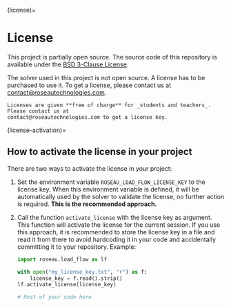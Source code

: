 (license)=

# License

This project is partially open source. The source code of this repository is available under the
[BSD 3-Clause License](https://github.com/RoseauTechnologies/Roseau_Load_Flow/blob/main/LICENSE.md).

The solver used in this project is not open source. A license has to be purchased to use it. To get a license, please contact us at contact@roseautechnologies.com.

```{note}
Licenses are given **free of charge** for _students and teachers_. Please contact us at
contact@roseautechnologies.com to get a license key.
```

(license-activation)=

## How to activate the license in your project

There are two ways to activate the license in your project:

1. Set the environment variable `ROSEAU_LOAD_FLOW_LICENSE_KEY` to the license key. When this
   environment variable is defined, it will be automatically used by the solver to validate the
   license, no further action is required.
   **This is the recommended approach.**
2. Call the function `activate_license` with the license key as argument. This function will
   activate the license for the current session. If you use this approach, it is recommended to
   store the license key in a file and read it from there to avoid hardcoding it in your code and
   accidentally committing it to your repository. Example:

   ```python
   import roseau.load_flow as lf

   with open("my_license_key.txt", "r") as f:
       license_key = f.read().strip()
   lf.activate_license(license_key)

   # Rest of your code here
   ```
